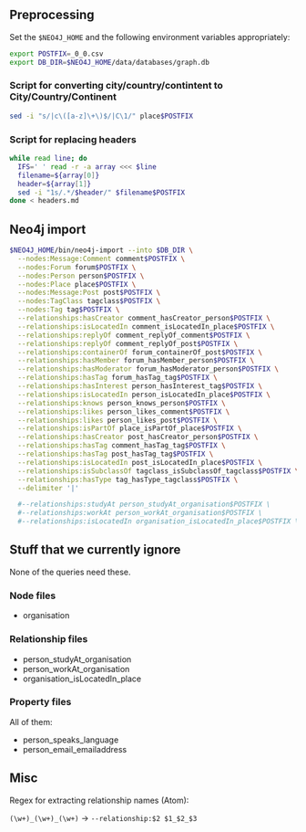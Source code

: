 ## Preprocessing

Set the `$NEO4J_HOME` and the following environment variables appropriately:

```bash
export POSTFIX=_0_0.csv
export DB_DIR=$NEO4J_HOME/data/databases/graph.db
```

### Script for converting city/country/contintent to City/Country/Continent

```bash
sed -i "s/|c\([a-z]\+\)$/|C\1/" place$POSTFIX
```

### Script for replacing headers

```bash
while read line; do
  IFS=' ' read -r -a array <<< $line
  filename=${array[0]}
  header=${array[1]}
  sed -i "1s/.*/$header/" $filename$POSTFIX
done < headers.md
```

## Neo4j import

```bash
$NEO4J_HOME/bin/neo4j-import --into $DB_DIR \
  --nodes:Message:Comment comment$POSTFIX \
  --nodes:Forum forum$POSTFIX \
  --nodes:Person person$POSTFIX \
  --nodes:Place place$POSTFIX \
  --nodes:Message:Post post$POSTFIX \
  --nodes:TagClass tagclass$POSTFIX \
  --nodes:Tag tag$POSTFIX \
  --relationships:hasCreator comment_hasCreator_person$POSTFIX \
  --relationships:isLocatedIn comment_isLocatedIn_place$POSTFIX \
  --relationships:replyOf comment_replyOf_comment$POSTFIX \
  --relationships:replyOf comment_replyOf_post$POSTFIX \
  --relationships:containerOf forum_containerOf_post$POSTFIX \
  --relationships:hasMember forum_hasMember_person$POSTFIX \
  --relationships:hasModerator forum_hasModerator_person$POSTFIX \
  --relationships:hasTag forum_hasTag_tag$POSTFIX \
  --relationships:hasInterest person_hasInterest_tag$POSTFIX \
  --relationships:isLocatedIn person_isLocatedIn_place$POSTFIX \
  --relationships:knows person_knows_person$POSTFIX \
  --relationships:likes person_likes_comment$POSTFIX \
  --relationships:likes person_likes_post$POSTFIX \
  --relationships:isPartOf place_isPartOf_place$POSTFIX \
  --relationships:hasCreator post_hasCreator_person$POSTFIX \
  --relationships:hasTag comment_hasTag_tag$POSTFIX \
  --relationships:hasTag post_hasTag_tag$POSTFIX \
  --relationships:isLocatedIn post_isLocatedIn_place$POSTFIX \
  --relationships:isSubclassOf tagclass_isSubclassOf_tagclass$POSTFIX \
  --relationships:hasType tag_hasType_tagclass$POSTFIX \
  --delimiter '|'

  #--relationships:studyAt person_studyAt_organisation$POSTFIX \
  #--relationships:workAt person_workAt_organisation$POSTFIX \
  #--relationships:isLocatedIn organisation_isLocatedIn_place$POSTFIX \
```

## Stuff that we currently ignore

None of the queries need these.

### Node files

* organisation

### Relationship files

* person_studyAt_organisation
* person_workAt_organisation
* organisation_isLocatedIn_place

### Property files

All of them:

* person_speaks_language
* person_email_emailaddress

## Misc

Regex for extracting relationship names (Atom):

`(\w+)_(\w+)_(\w+)` -> `--relationship:$2 $1_$2_$3`
